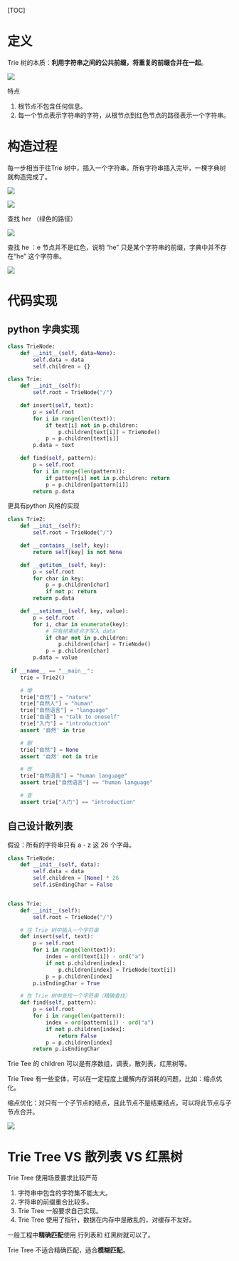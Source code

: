 [TOC]

# 定义

Trie 树的本质：**利用字符串之间的公共前缀，将重复的前缀合并在一起**。

![](../image/QQ20191208-164542.png)

特点

1. 根节点不包含任何信息。
2. 每一个节点表示字符串的字符，从根节点到红色节点的路径表示一个字符串。

# 构造过程

每一步相当于往Trie 树中，插入一个字符串。所有字符串插入完毕，一棵字典树就构造完成了。

![](../image/QQ20191208-165115.png)

![](../image/QQ20191208-165142.png)

查找 her （绿色的路径）

![](../image/QQ20191208-165235.png)

查找 he ：e 节点并不是红色，说明 “he” 只是某个字符串的前缀，字典中并不存在“he” 这个字符串。

![](../image/QQ20191208-165434.png)

# 代码实现

##  python 字典实现

```python
class TrieNode:
    def __init__(self, data=None):
        self.data = data
        self.children = {}

class Trie:
    def __init__(self):
        self.root = TrieNode("/")

    def insert(self, text):
        p = self.root
        for i in range(len(text)):
            if text[i] not in p.children:
                p.children[text[i]] = TrieNode()
            p = p.children[text[i]]
        p.data = text

    def find(self, pattern):
        p = self.root
        for i in range(len(pattern)):
            if pattern[i] not in p.children: return
            p = p.children[pattern[i]]
        return p.data
```

更具有python 风格的实现

```python
class Trie2:
    def __init__(self):
        self.root = TrieNode("/")

    def __contains__(self, key):
        return self[key] is not None

    def __getitem__(self, key):
        p = self.root
        for char in key:
            p = p.children[char]
            if not p: return
        return p.data

    def __setitem__(self, key, value):
        p = self.root
        for i, char in enumerate(key):
            # 只有结束结点才写入 data
            if char not in p.children:
                p.children[char] = TrieNode()
            p = p.children[char]
        p.data = value
        
 if __name__ == "__main__":
    trie = Trie2()

    # 增
    trie["自然"] = "nature"
    trie["自然人"] = "human"
    trie["自然语言"] = "language"
    trie["自语"] = "talk to oneself"
    trie["入门"] = "introduction"
    assert '自然' in trie

    # 删
    trie["自然"] = None
    assert '自然' not in trie

    # 改
    trie["自然语言"] = "human language"
    assert trie["自然语言"] == "human language"

    # 查
    assert trie["入门"] == "introduction"
```



## 自己设计散列表

假设：所有的字符串只有 a - z 这 26 个字母。

```python
class TrieNode:
    def __init__(self, data):
        self.data = data
        self.children = [None] * 26
        self.isEndingChar = False


class Trie:
    def __init__(self):
        self.root = TrieNode("/")

    # 往 Trie 树中插入一个字符串
    def insert(self, text):
        p = self.root
        for i in range(len(text)):
            index = ord(text[i]) - ord("a")
            if not p.children[index]:
                p.children[index] = TrieNode(text[i])
            p = p.children[index]
        p.isEndingChar = True

    # 在 Trie 树中查找一个字符串（精确查找）
    def find(self, pattern):
        p = self.root
        for i in range(len(pattern)):
            index = ord(pattern[i]) - ord("a")
            if not p.children[index]:
                return False
            p = p.children[index]
        return p.isEndingChar
```



Trie Tee 的 children 可以是有序数组，调表，散列表，红黑树等。

Trie Tree 有一些变体，可以在一定程度上缓解内存消耗的问题，比如：缩点优化。

缩点优化：对只有一个子节点的结点，且此节点不是结束结点，可以将此节点与子节点合并。

![](../image/QQ20191208-172042.png)

# Trie Tree VS 散列表 VS 红黑树

Trie Tree 使用场景要求比较严苛

1. 字符串中包含的字符集不能太大。
2. 字符串的前缀重合比较多。
3. Trie Tree 一般要求自己实现。
4. Trie Tree 使用了指针，数据在内存中是散乱的，对缓存不友好。

一般工程中**精确匹配**使用 行列表和 红黑树就可以了。

Trie Tree 不适合精确匹配，适合**模糊匹配**。